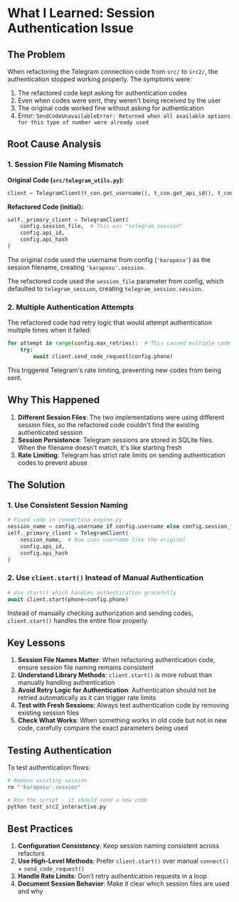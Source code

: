 # What I Learned: Session Authentication Issue

## The Problem

When refactoring the Telegram connection code from `src/` to `src2/`, the authentication stopped working properly. The symptoms were:

1. The refactored code kept asking for authentication codes
2. Even when codes were sent, they weren't being received by the user
3. The original code worked fine without asking for authentication
4. Error: `SendCodeUnavailableError: Returned when all available options for this type of number were already used`

## Root Cause Analysis

### 1. Session File Naming Mismatch

**Original Code (`src/telegram_utils.py`):**
```python
client = TelegramClient(t_con.get_username(), t_con.get_api_id(), t_con.get_api_hash())
```

**Refactored Code (initial):**
```python
self._primary_client = TelegramClient(
    config.session_file,  # This was "telegram_session"
    config.api_id,
    config.api_hash
)
```

The original code used the username from config (`'karaposu'`) as the session filename, creating `'karaposu'.session`.

The refactored code used the `session_file` parameter from config, which defaulted to `telegram_session`, creating `telegram_session.session`.

### 2. Multiple Authentication Attempts

The refactored code had retry logic that would attempt authentication multiple times when it failed:
```python
for attempt in range(config.max_retries):  # This caused multiple code requests
    try:
        await client.send_code_request(config.phone)
```

This triggered Telegram's rate limiting, preventing new codes from being sent.

## Why This Happened

1. **Different Session Files**: The two implementations were using different session files, so the refactored code couldn't find the existing authenticated session
2. **Session Persistence**: Telegram sessions are stored in SQLite files. When the filename doesn't match, it's like starting fresh
3. **Rate Limiting**: Telegram has strict rate limits on sending authentication codes to prevent abuse

## The Solution

### 1. Use Consistent Session Naming

```python
# Fixed code in connection_engine.py
session_name = config.username if config.username else config.session_file
self._primary_client = TelegramClient(
    session_name,  # Now uses username like the original
    config.api_id,
    config.api_hash
)
```

### 2. Use `client.start()` Instead of Manual Authentication

```python
# Use start() which handles authentication gracefully
await client.start(phone=config.phone)
```

Instead of manually checking authorization and sending codes, `client.start()` handles the entire flow properly.

## Key Lessons

1. **Session File Names Matter**: When refactoring authentication code, ensure session file naming remains consistent
2. **Understand Library Methods**: `client.start()` is more robust than manually handling authentication
3. **Avoid Retry Logic for Authentication**: Authentication should not be retried automatically as it can trigger rate limits
4. **Test with Fresh Sessions**: Always test authentication code by removing existing session files
5. **Check What Works**: When something works in old code but not in new code, carefully compare the exact parameters being used

## Testing Authentication

To test authentication flows:
```bash
# Remove existing session
rm "'karaposu'.session"

# Run the script - it should send a new code
python test_src2_interactive.py
```

## Best Practices

1. **Configuration Consistency**: Keep session naming consistent across refactors
2. **Use High-Level Methods**: Prefer `client.start()` over manual `connect()` + `send_code_request()`
3. **Handle Rate Limits**: Don't retry authentication requests in a loop
4. **Document Session Behavior**: Make it clear which session files are used and why